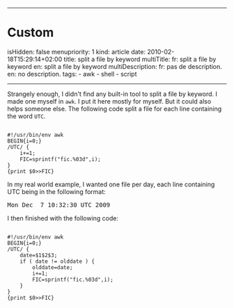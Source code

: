 -----

# Custom 
isHidden:       false
menupriority:   1
kind:           article
date:           2010-02-18T15:29:14+02:00
title: split a file by keyword
multiTitle: 
    fr: split a file by keyword
    en: split a file by keyword
multiDescription:
    fr: pas de description.
    en: no description.
tags:
    - awk
    - shell
    - script

-----

Strangely enough, I didn't find any built-in tool to split a file by keyword. I made one myself in `awk`. I put it here mostly for myself. But it could also helps someone else.
The following code split a file for each line containing the word `UTC`.

<div><code class="perl">
#!/usr/bin/env awk
BEGIN{i=0;}
/UTC/ { 
    i+=1;
    FIC=sprintf("fic.%03d",i); 
} 
{print $0>>FIC}
</code></div>

In my real world example, I wanted one file per day, each line containing UTC being in the following format:

<pre class="twilight">
Mon Dec  7 10:32:30 UTC 2009
</pre>

I then finished with the following code:

<div><code class="perl">
#!/usr/bin/env awk
BEGIN{i=0;}
/UTC/ {
    date=$1$2$3; 
    if ( date != olddate ) {
        olddate=date;
        i+=1;
        FIC=sprintf("fic.%03d",i); 
    }
} 
{print $0>>FIC}
</code></div>
